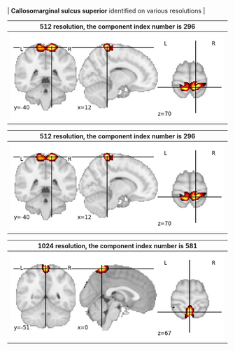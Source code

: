 


| **Callosomarginal sulcus superior** identified on various resolutions |

| 512 resolution, the component index number is 296|  
|:---:|  
| ![Component 512](../512/final/296.jpg "From component 512: Callosomarginal sulcus superior") |

| 512 resolution, the component index number is 296|  
|:---:|  
| ![Component 512](../512/final/296.jpg "From component 512: Callosomarginal sulcus superior") |

| 1024 resolution, the component index number is 581|  
|:---:|  
| ![Component 1024](../1024/final/581.jpg "From component 1024: Callosomarginal sulcus superior") |